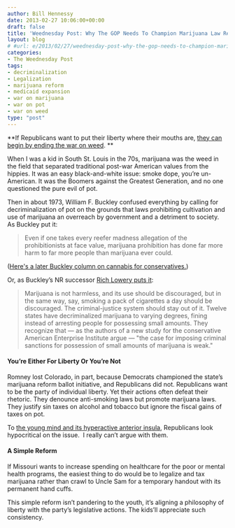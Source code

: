 ```yaml
---
author: Bill Hennessy
date: 2013-02-27 10:06:00+00:00
draft: false
title: 'Weednesday Post: Why The GOP Needs To Champion Marijuana Law Reform'
layout: blog
# #url: e/2013/02/27/weednesday-post-why-the-gop-needs-to-champion-marijuana-law-reform/
categories:
- The Weednesday Post
tags:
- decriminalization
- Legalization
- marijuana reform
- medicaid expansion
- war on marijuana
- war on pot
- war on weed
type: "post"
---
```


**If Republicans want to put their liberty where their mouths are, [they can begin by ending the war on weed](https://hennessysview.com/2013/01/01/its-time-to-end-war-on-weed/). **

When I was a kid in South St. Louis in the 70s, marijuana was the weed in the field that separated traditional post-war American values from the hippies. It was an easy black-and-white issue: smoke dope, you’re un-American. It was the Boomers against the Greatest Generation, and no one questioned the pure evil of pot.

Then in about 1973, William F. Buckley confused everything by calling for decriminalization of pot on the grounds that laws prohibiting cultivation and use of marijuana an overreach by government and a detriment to society. As Buckley put it:


> Even if one takes every reefer madness allegation of the prohibitionists at face value, marijuana prohibition has done far more harm to far more people than marijuana ever could.


([Here's a later Buckley column on cannabis for conservatives.](https://old.nationalreview.com/buckley/buckley200406291207.asp))

Or, as Buckley’s NR successor [Rich Lowery puts it](https://old.nationalreview.com/lowry/lowry200505100808.asp):


> Marijuana is not harmless, and its use should be discouraged, but in the same way, say, smoking a pack of cigarettes a day should be discouraged. The criminal-justice system should stay out of it. Twelve states have decriminalized marijuana to varying degrees, fining instead of arresting people for possessing small amounts. They recognize that — as the authors of a new study for the conservative American Enterprise Institute argue — "the case for imposing criminal sanctions for possession of small amounts of marijuana is weak."




#### You’re Either For Liberty Or You’re Not


Romney lost Colorado, in part, because Democrats championed the state’s marijuana reform ballot initiative, and Republicans did not. Republicans want to be the party of individual liberty. Yet their actions often defeat their rhetoric. They denounce anti-smoking laws but promote marijuana laws. They justify sin taxes on alcohol and tobacco but ignore the fiscal gains of taxes on pot.

To [the young mind and its hyperactive anterior insula](https://hennessysview.com/2013/02/25/why-gop-pandering-to-young-voters-backfires), Republicans look hypocritical on the issue.  I really can’t argue with them.


#### A Simple Reform


If Missouri wants to increase spending on healthcare for the poor or mental health programs, the easiest thing to do would be to legalize and tax marijuana rather than crawl to Uncle Sam for a temporary handout with its permanent hand cuffs.

This simple reform isn’t pandering to the youth, it’s aligning a philosophy of liberty with the party’s legislative actions. The kids’ll appreciate such consistency.
